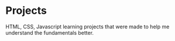 # Projects
HTML, CSS, Javascript learning projects that were made to help me understand the fundamentals better.
